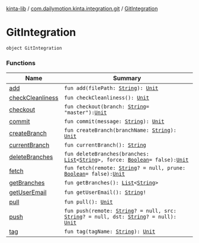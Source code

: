 [kinta-lib](../../index.md) / [com.dailymotion.kinta.integration.git](../index.md) / [GitIntegration](./index.md)

# GitIntegration

`object GitIntegration`

### Functions

| Name | Summary |
|---|---|
| [add](add.md) | `fun add(filePath: `[`String`](https://kotlinlang.org/api/latest/jvm/stdlib/kotlin/-string/index.html)`): `[`Unit`](https://kotlinlang.org/api/latest/jvm/stdlib/kotlin/-unit/index.html) |
| [checkCleanliness](check-cleanliness.md) | `fun checkCleanliness(): `[`Unit`](https://kotlinlang.org/api/latest/jvm/stdlib/kotlin/-unit/index.html) |
| [checkout](checkout.md) | `fun checkout(branch: `[`String`](https://kotlinlang.org/api/latest/jvm/stdlib/kotlin/-string/index.html)` = "master"): `[`Unit`](https://kotlinlang.org/api/latest/jvm/stdlib/kotlin/-unit/index.html) |
| [commit](commit.md) | `fun commit(message: `[`String`](https://kotlinlang.org/api/latest/jvm/stdlib/kotlin/-string/index.html)`): `[`Unit`](https://kotlinlang.org/api/latest/jvm/stdlib/kotlin/-unit/index.html) |
| [createBranch](create-branch.md) | `fun createBranch(branchName: `[`String`](https://kotlinlang.org/api/latest/jvm/stdlib/kotlin/-string/index.html)`): `[`Unit`](https://kotlinlang.org/api/latest/jvm/stdlib/kotlin/-unit/index.html) |
| [currentBranch](current-branch.md) | `fun currentBranch(): `[`String`](https://kotlinlang.org/api/latest/jvm/stdlib/kotlin/-string/index.html) |
| [deleteBranches](delete-branches.md) | `fun deleteBranches(branches: `[`List`](https://kotlinlang.org/api/latest/jvm/stdlib/kotlin.collections/-list/index.html)`<`[`String`](https://kotlinlang.org/api/latest/jvm/stdlib/kotlin/-string/index.html)`>, force: `[`Boolean`](https://kotlinlang.org/api/latest/jvm/stdlib/kotlin/-boolean/index.html)` = false): `[`Unit`](https://kotlinlang.org/api/latest/jvm/stdlib/kotlin/-unit/index.html) |
| [fetch](fetch.md) | `fun fetch(remote: `[`String`](https://kotlinlang.org/api/latest/jvm/stdlib/kotlin/-string/index.html)`? = null, prune: `[`Boolean`](https://kotlinlang.org/api/latest/jvm/stdlib/kotlin/-boolean/index.html)` = false): `[`Unit`](https://kotlinlang.org/api/latest/jvm/stdlib/kotlin/-unit/index.html) |
| [getBranches](get-branches.md) | `fun getBranches(): `[`List`](https://kotlinlang.org/api/latest/jvm/stdlib/kotlin.collections/-list/index.html)`<`[`String`](https://kotlinlang.org/api/latest/jvm/stdlib/kotlin/-string/index.html)`>` |
| [getUserEmail](get-user-email.md) | `fun getUserEmail(): `[`String`](https://kotlinlang.org/api/latest/jvm/stdlib/kotlin/-string/index.html)`!` |
| [pull](pull.md) | `fun pull(): `[`Unit`](https://kotlinlang.org/api/latest/jvm/stdlib/kotlin/-unit/index.html) |
| [push](push.md) | `fun push(remote: `[`String`](https://kotlinlang.org/api/latest/jvm/stdlib/kotlin/-string/index.html)`? = null, src: `[`String`](https://kotlinlang.org/api/latest/jvm/stdlib/kotlin/-string/index.html)`? = null, dst: `[`String`](https://kotlinlang.org/api/latest/jvm/stdlib/kotlin/-string/index.html)`? = null): `[`Unit`](https://kotlinlang.org/api/latest/jvm/stdlib/kotlin/-unit/index.html) |
| [tag](tag.md) | `fun tag(tagName: `[`String`](https://kotlinlang.org/api/latest/jvm/stdlib/kotlin/-string/index.html)`): `[`Unit`](https://kotlinlang.org/api/latest/jvm/stdlib/kotlin/-unit/index.html) |
